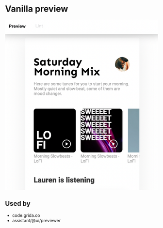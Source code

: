 # Vanilla preview

![](./docs/assets/example-of-vanilla-preview-on-grida-assistant.png)

## Used by

- code.grida.co
- assistant/@ui/previewer
